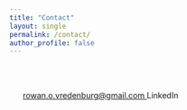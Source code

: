 ```yaml
---
title: "Contact"
layout: single
permalink: /contact/
author_profile: false
---
```

<br>
<br>
<!-- Please contact me at rowan.o.vredenburg@gmail.com with any inquiries
{: .text-center} -->

<div>
    <ul>
        <a href="mailto: rowan.o.vredenburg@gmail.com">
            <i class="fas fa-fw fa-envelope-square"></i>
            rowan.o.vredenburg@gmail.com
        </a>
        <a>
            <i class="fab fa-fw fa-linkedin"></i>
            LinkedIn
        </a>
    </ul>
</div>